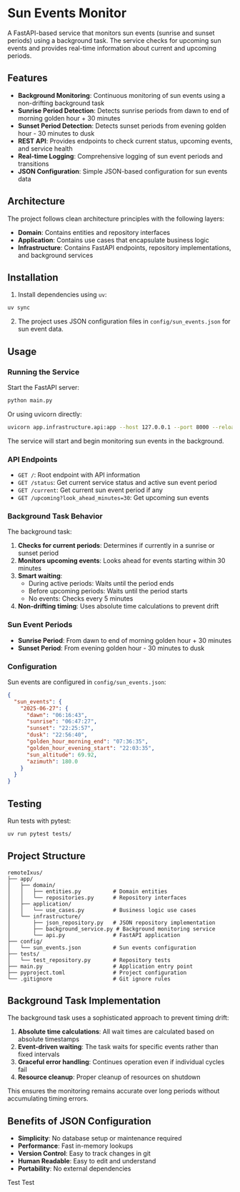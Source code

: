 # Sun Events Monitor

A FastAPI-based service that monitors sun events (sunrise and sunset periods) using a background task. The service checks for upcoming sun events and provides real-time information about current and upcoming periods.

## Features

- **Background Monitoring**: Continuous monitoring of sun events using a non-drifting background task
- **Sunrise Period Detection**: Detects sunrise periods from dawn to end of morning golden hour + 30 minutes
- **Sunset Period Detection**: Detects sunset periods from evening golden hour - 30 minutes to dusk
- **REST API**: Provides endpoints to check current status, upcoming events, and service health
- **Real-time Logging**: Comprehensive logging of sun event periods and transitions
- **JSON Configuration**: Simple JSON-based configuration for sun events data

## Architecture

The project follows clean architecture principles with the following layers:

- **Domain**: Contains entities and repository interfaces
- **Application**: Contains use cases that encapsulate business logic
- **Infrastructure**: Contains FastAPI endpoints, repository implementations, and background services

## Installation

1. Install dependencies using `uv`:

```bash
uv sync
```

2. The project uses JSON configuration files in `config/sun_events.json` for sun event data.

## Usage

### Running the Service

Start the FastAPI server:

```bash
python main.py
```

Or using uvicorn directly:

```bash
uvicorn app.infrastructure.api:app --host 127.0.0.1 --port 8000 --reload
```

The service will start and begin monitoring sun events in the background.

### API Endpoints

- `GET /`: Root endpoint with API information
- `GET /status`: Get current service status and active sun event period
- `GET /current`: Get current sun event period if any
- `GET /upcoming?look_ahead_minutes=30`: Get upcoming sun events

### Background Task Behavior

The background task:

1. **Checks for current periods**: Determines if currently in a sunrise or sunset period
2. **Monitors upcoming events**: Looks ahead for events starting within 30 minutes
3. **Smart waiting**:
   - During active periods: Waits until the period ends
   - Before upcoming periods: Waits until the period starts
   - No events: Checks every 5 minutes
4. **Non-drifting timing**: Uses absolute time calculations to prevent drift

### Sun Event Periods

- **Sunrise Period**: From dawn to end of morning golden hour + 30 minutes
- **Sunset Period**: From evening golden hour - 30 minutes to dusk

### Configuration

Sun events are configured in `config/sun_events.json`:

```json
{
  "sun_events": {
    "2025-06-27": {
      "dawn": "06:16:43",
      "sunrise": "06:47:27",
      "sunset": "22:25:57",
      "dusk": "22:56:40",
      "golden_hour_morning_end": "07:36:35",
      "golden_hour_evening_start": "22:03:35",
      "sun_altitude": 69.92,
      "azimuth": 180.0
    }
  }
}
```

## Testing

Run tests with pytest:

```bash
uv run pytest tests/
```

## Project Structure

```
remoteIxus/
├── app/
│   ├── domain/
│   │   ├── entities.py          # Domain entities
│   │   └── repositories.py      # Repository interfaces
│   ├── application/
│   │   └── use_cases.py         # Business logic use cases
│   └── infrastructure/
│       ├── json_repository.py   # JSON repository implementation
│       ├── background_service.py # Background monitoring service
│       └── api.py               # FastAPI application
├── config/
│   └── sun_events.json          # Sun events configuration
├── tests/
│   └── test_repository.py       # Repository tests
├── main.py                      # Application entry point
├── pyproject.toml               # Project configuration
└── .gitignore                   # Git ignore rules
```

## Background Task Implementation

The background task uses a sophisticated approach to prevent timing drift:

1. **Absolute time calculations**: All wait times are calculated based on absolute timestamps
2. **Event-driven waiting**: The task waits for specific events rather than fixed intervals
3. **Graceful error handling**: Continues operation even if individual cycles fail
4. **Resource cleanup**: Proper cleanup of resources on shutdown

This ensures the monitoring remains accurate over long periods without accumulating timing errors.

## Benefits of JSON Configuration

- **Simplicity**: No database setup or maintenance required
- **Performance**: Fast in-memory lookups
- **Version Control**: Easy to track changes in git
- **Human Readable**: Easy to edit and understand
- **Portability**: No external dependencies

Test
Test
